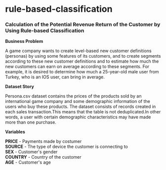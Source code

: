 # rule-based-classification
<h3>Calculation of the Potential Revenue Return of the Customer by Using Rule-based Classification</h1>

<b>Business Problem</b>

A game company wants to create level-based new customer definitions (personas) by using some features of its customers, and to create segments according to these new customer definitions and to estimate how much the new customers can earn on average according to these segments. For example, it is desired to determine how much a 25-year-old male user from Turkey, who is an IOS user, can bring in average.

<b>Dataset Story</b>

Persona.csv dataset contains the prices of the products sold by an international game company and some demographic information of the users who buy these products. The dataset consists of records created in each sales transaction.This means that the table is not deduplicated.In other words, a user with certain demographic characteristics may have made more than one purchase.

<b>Variables</b>

<b>PRICE</b> - Payments made by costumer                      
<b>SOURCE</b> - The type of device the customer is connecting to                   
<b>SEX</b> - Customer's gender                 
<b>COUNTRY</b> - Country of the customer                      
<b>AGE</b> - Customer's age


